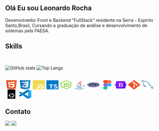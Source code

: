 ## Olá Eu sou Leonardo Rocha

Desenvolvedor Front e Backend "FullStack" residente na Serra - Espírito Santo,Brasil, Cursando a graduação de análise e desenvolvimento de sistemas pela FAESA.

 ## Skills
<div style="display: inline_block"><br>
  
  ![GitHub stats](https://github-readme-stats.vercel.app/api?username=Leonardolrq&show_icons=true&theme=omni)
  ![Top Langs](https://github-readme-stats-git-masterrstaa-rickstaa.vercel.app/api/top-langs/?username=Leonardolrq&bg_icons=true&theme=omni)
</div>

<div style="display: inline_block"><br>
  <img align="center" alt="HTML" height="30" width="40" src="https://raw.githubusercontent.com/devicons/devicon/master/icons/html5/html5-original.svg">
  <img align="center" alt="CSS" height="30" width="40" src="https://raw.githubusercontent.com/devicons/devicon/master/icons/css3/css3-original.svg">
  <img align="center" alt="Js" height="30" width="40" src="https://raw.githubusercontent.com/devicons/devicon/master/icons/javascript/javascript-plain.svg">
  <img align="center" alt="Java" height="30" width="40" 
src="https://raw.githubusercontent.com/devicons/devicon/master/icons/typescript/typescript-original.svg">
  <img align="center" alt="Java" height="30" width="40" 
src="https://raw.githubusercontent.com/devicons/devicon/master/icons/nodejs/nodejs-original.svg">
  <img align="center" alt="Java" height="30" width="40" 
src="https://raw.githubusercontent.com/devicons/devicon/master/icons/java/java-original.svg">
  <img align="center" alt="Php" height="30" width="40" src="https://raw.githubusercontent.com/devicons/devicon/master/icons/php/php-original.svg">
   <img align="center" alt="Php" height="30" width="40" src="https://raw.githubusercontent.com/devicons/devicon/master/icons/figma/figma-original.svg">
    <img align="center" alt="Php" height="30" width="40" src="https://raw.githubusercontent.com/devicons/devicon/master/icons/bootstrap/bootstrap-original.svg">
 <img align="center" alt="Php" height="30" width="40" src="https://raw.githubusercontent.com/devicons/devicon/master/icons/git/git-original.svg">
  <img align="center" alt="Php" height="30" width="40" src="https://raw.githubusercontent.com/devicons/devicon/master/icons/mysql/mysql-original.svg">
 <img align="center" alt="Php" height="30" width="40" src="https://raw.githubusercontent.com/devicons/devicon/master/icons/ubuntu/ubuntu-plain.svg">
 <img align="center" alt="Php" height="30" width="40" src="https://raw.githubusercontent.com/devicons/devicon/master/icons/vscode/vscode-original.svg">
</div>
  
## Contato
 
<div> 
  <a href = "mailto:leonardorochalrq@gmail.com"><img src="https://img.shields.io/badge/-Gmail-%23333?style=for-the-badge&logo=gmail&logoColor=white" target="_blank"></a>
  <a href="https://www.linkedin.com/in/leonardo-rocha-queiroz/" target="_blank"><img src="https://img.shields.io/badge/-LinkedIn-%230077B5?style=for-the-badge&logo=linkedin&logoColor=white" target="_blank"></a> 
  
</div>
